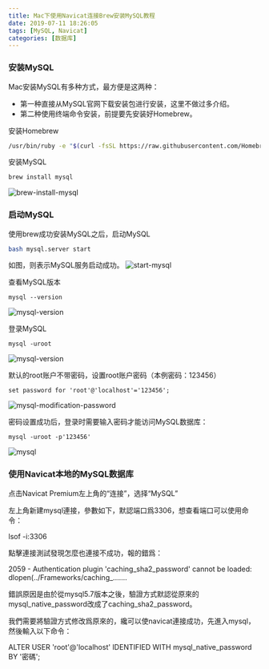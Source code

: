 ```yaml
---
title: Mac下使用Navicat连接Brew安装MySQL教程
date: 2019-07-11 18:26:05
tags: [MySQL, Navicat]
categories: [数据库]
---
```


### 安装MySQL
Mac安装MySQL有多种方式，最方便是这两种：
- 第一种直接从MySQL官网下载安装包进行安装，这里不做过多介绍。
- 第二种使用终端命令安装，前提要先安装好Homebrew。

安装Homebrew
```bash
/usr/bin/ruby -e "$(curl -fsSL https://raw.githubusercontent.com/Homebrew/install/master/install)"
```
安装MySQL
```bash
brew install mysql
```
![brew-install-mysql](https://user-images.githubusercontent.com/24516169/61051202-1d0d6480-a41b-11e9-85c2-05600f9712b4.png)

<!-- more -->

### 启动MySQL
使用brew成功安装MySQL之后，启动MySQL
```bash
bash mysql.server start
```
如图，则表示MySQL服务启动成功。
![start-mysql](https://user-images.githubusercontent.com/24516169/61096487-5a5d0b00-a48a-11e9-8715-7d3bb3a6d4da.png)


查看MySQL版本
```
mysql --version
```
![mysql-version](https://user-images.githubusercontent.com/24516169/61049925-52fd1980-a418-11e9-9558-7b4dee6c68b8.png)


登录MySQL
```
mysql -uroot
```
![mysql-version](https://user-images.githubusercontent.com/24516169/61114682-6fa25b80-a4c3-11e9-899b-a3c9033da25e.png)


默认的root账户不带密码，设置root账户密码（本例密码：123456）
```
set password for 'root'@'localhost'='123456';
```
![mysql-modification-password](https://user-images.githubusercontent.com/24516169/61114990-11c24380-a4c4-11e9-9437-e56f6b406357.png)

密码设置成功后，登录时需要输入密码才能访问MySQL数据库：
```
mysql -uroot -p'123456'
```
![mysql](https://user-images.githubusercontent.com/24516169/61114808-b09a7000-a4c3-11e9-9354-82d215b3c60f.png)

### 使用Navicat本地的MySQL数据库

点击Navicat Premium左上角的“连接”，选择“MySQL”

左上角新建mysql連接，參數如下，默認端口爲3306，想查看端口可以使用命令：

lsof -i:3306

點擊連接測試發現怎麼也連接不成功，報的錯爲：

2059 - Authentication plugin 'caching_sha2_password' cannot be loaded: dlopen(../Frameworks/caching_....... 

錯誤原因是由於從mysql5.7版本之後，驗證方式默認從原來的mysql_native_password改成了caching_sha2_password。

我們需要將驗證方式修改爲原來的，纔可以使navicat連接成功，先進入mysql，然後輸入以下命令：

ALTER USER 'root'@'localhost' IDENTIFIED WITH mysql_native_password BY '密碼';
